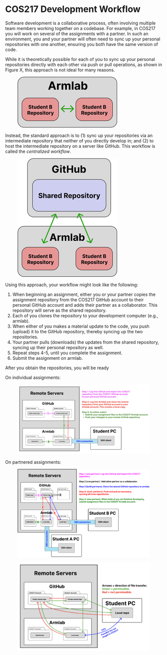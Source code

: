 # COS217 Development Workflow



Software development is a collaborative process, often involving multiple team members working together on a codebase. For example, in COS217 you will work on several of the assignments with a partner. In such an environment, you and your partner will often need to sync up your personal repositories with one another, ensuring you both have the same version of code.&#x20;

While it is theoretically possible for each of you to sync up your personal repositories directly with each other via push or pull operations, as shown in Figure X, this approach is not ideal for many reasons.&#x20;

<figure><img src="../.gitbook/assets/image (10) (1).png" alt="" width="319"><figcaption></figcaption></figure>

Instead, the standard approach is to (1) sync up your repositories via an intermediate repository that neither of you directly develop in; and (2) to host the intermediate repository on a server like GitHub. This workflow is called the _centralized workflow_.&#x20;

<figure><img src="../.gitbook/assets/image (8) (1).png" alt="" width="319"><figcaption></figcaption></figure>

Using this approach, your workflow might look like the following:

1. When beginning an assignment, either you or your partner copies the assignment repository from the COS217 GitHub account to their personal GitHub account and adds their partner as a collaborator. This repository will serve as the shared repository. &#x20;
2. Each of you clones the repository to your development computer (e.g., armlab).&#x20;
3. When either of you makes a material update to the code, you push (upload) it to the GitHub repository, thereby syncing up the two repositories.&#x20;
4. Your partner pulls (downloads) the updates from the shared repository, syncing up their personal repository as well. &#x20;
5. Repeat steps 4-5, until you complete the assignment.&#x20;
6. Submit the assignment on armlab.&#x20;









After you obtain the repositories, you will be ready&#x20;



On individual assignments:

<figure><img src="../.gitbook/assets/Screenshot 2023-05-01 at 2.35.35 PM.png" alt=""><figcaption></figcaption></figure>

On partnered assignments:

<figure><img src="../.gitbook/assets/image (14).png" alt=""><figcaption></figcaption></figure>

<figure><img src="../.gitbook/assets/Screenshot 2023-05-01 at 2.35.17 PM.png" alt=""><figcaption></figcaption></figure>
